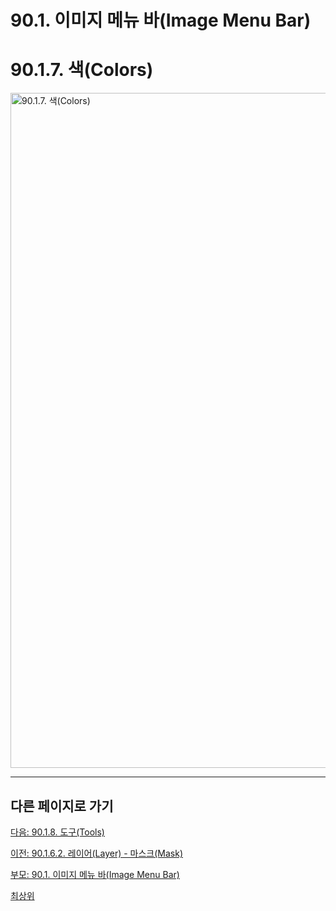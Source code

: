 # 90.1. 이미지 메뉴 바(Image Menu Bar)
# 90.1.7. 색(Colors)

<img width="1080" alt="90.1.7. 색(Colors)" environment="MacOS:Sonoma 14.2.1 GIMP 2.10.36" src="https://github.com/wonder13662/gimp/assets/15767104/42cde5a6-9f41-4765-8cb6-21b7acb1631c">

***

## 다른 페이지로 가기

[다음: 90.1.8. 도구(Tools)](./90-01-08-tools.md)

[이전: 90.1.6.2. 레이어(Layer) - 마스크(Mask)](./90-01-06-layerx-02-mask.md)

[부모: 90.1. 이미지 메뉴 바(Image Menu Bar)](./90-01-00-image-menu-bar.md)

[최상위](./00-home.md)
